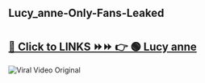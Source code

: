 
 ## Lucy_anne-Only-Fans-Leaked

# <h2><a href="https://clipsfans.com/Lucy_anne&ref=git">🔗 Click to LINKS ⏩⏩ 👉 🟢 Lucy anne </a></h2>

<a href="https://clipsfans.com/Lucy_anne&ref=git" rel="nofollow" data-target="animated-image.originalLink"><img src="https://i.ibb.co.com/xMMVF88/686577567.gif" alt="Viral Video Original" style="max-width: 100%; display: inline-block;" data-target="animated-image.originalImage"></a>
